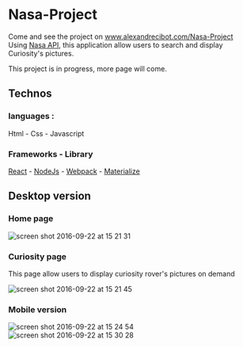 # Nasa-Project
Come and see the project on www.alexandrecibot.com/Nasa-Project        
Using [Nasa API](https://api.nasa.gov/index.html), this application allow users to search and display Curiosity's pictures. 

This project is in progress, more page will come.

## Technos 
### languages :
 Html - Css - Javascript

### Frameworks - Library
[React](https://fr.wikipedia.org/wiki/React_(JavaScript)) - [NodeJs](https://fr.wikipedia.org/wiki/Node.js) - [Webpack](https://webpack.github.io/docs/) - [Materialize](http://materializecss.com/)

## Desktop version
### Home page
![screen shot 2016-09-22 at 15 21 31](https://cloud.githubusercontent.com/assets/16755327/18749735/7f69263c-80d8-11e6-8f86-323083e55f4d.png)
### Curiosity page
This page allow users to display curiosity rover's pictures on demand

![screen shot 2016-09-22 at 15 21 45](https://cloud.githubusercontent.com/assets/16755327/18749738/81768ac8-80d8-11e6-9bc4-c27d9e133eb1.png)

### Mobile version 
![screen shot 2016-09-22 at 15 24 54](https://cloud.githubusercontent.com/assets/16755327/18749804/cb709d94-80d8-11e6-9a56-402e6f54248d.png)
![screen shot 2016-09-22 at 15 30 28](https://cloud.githubusercontent.com/assets/16755327/18749989/89d13b9a-80d9-11e6-8fe0-16a851f0844a.png)
